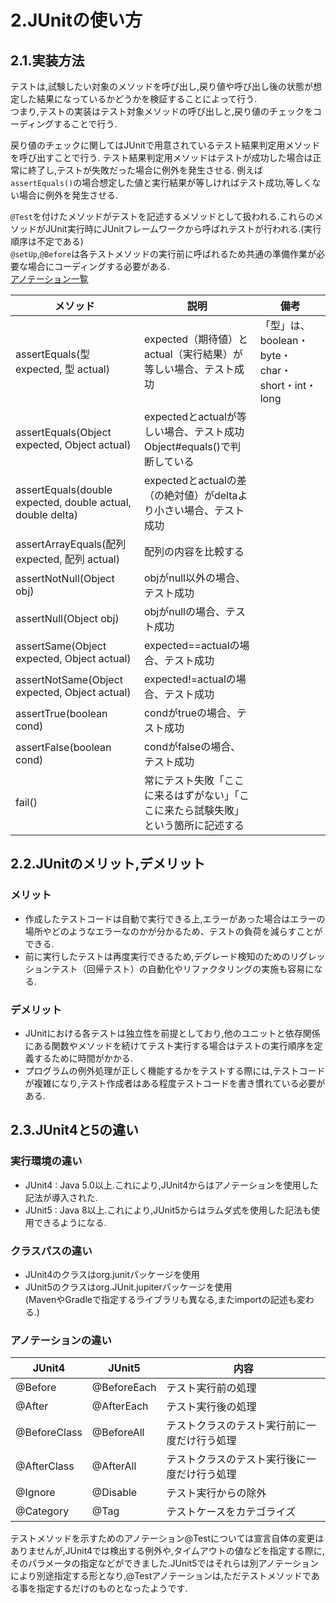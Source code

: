 # 2.JUnitの使い方  

## 2.1.実装方法
テストは,試験したい対象のメソッドを呼び出し,戻り値や呼び出し後の状態が想定した結果になっているかどうかを検証することによって行う.  
つまり,テストの実装はテスト対象メソッドの呼び出しと,戻り値のチェックをコーディングすることで行う.

戻り値のチェックに関してはJUnitで用意されているテスト結果判定用メソッドを呼び出すことで行う.
テスト結果判定用メソッドはテストが成功した場合は正常に終了し,テストが失敗だった場合に例外を発生させる.
例えば`assertEquals()`の場合想定した値と実行結果が等しければテスト成功,等しくない場合に例外を発生させる.  

`@Test`を付けたメソッドがテストを記述するメソッドとして扱われる.これらのメソッドがJUnit実行時にJUnitフレームワークから呼ばれテストが行われる.(実行順序は不定である)  
`@setUp`,`@Before`は各テストメソッドの実行前に呼ばれるため共通の準備作業が必要な場合にコーディングする必要がある.  
[アノテーション一覧](Annotation_List.md)

|メソッド|説明|備考|
|-------|----|---|
|assertEquals(型 expected, 型 actual)|expected（期待値）とactual（実行結果）が等しい場合、テスト成功|「型」は、boolean・byte・char・short・int・long|
|assertEquals(Object expected, Object actual)|expectedとactualが等しい場合、テスト成功	Object#equals()で判断している||
|assertEquals(double expected, double actual, double delta)|expectedとactualの差（の絶対値）がdeltaより小さい場合、テスト成功||
|assertArrayEquals(配列 expected, 配列 actual)|配列の内容を比較する||
|assertNotNull(Object obj)|	objがnull以外の場合、テスト成功||
|assertNull(Object obj)|objがnullの場合、テスト成功||
|assertSame(Object expected, Object actual)|expected==actualの場合、テスト成功||
|assertNotSame(Object expected, Object actual)|expected!=actualの場合、テスト成功||
|assertTrue(boolean cond)|	condがtrueの場合、テスト成功||
|assertFalse(boolean cond)|condがfalseの場合、テスト成功||
|fail()|常にテスト失敗「ここに来るはずがない」「ここに来たら試験失敗」という箇所に記述する||

## 2.2.JUnitのメリット,デメリット
### メリット
* 作成したテストコードは自動で実行できる上,エラーがあった場合はエラーの場所やどのようなエラーなのかが分かるため、テストの負荷を減らすことができる.
* 前に実行したテストは再度実行できるため,デグレード検知のためのリグレッションテスト（回帰テスト）の自動化やリファクタリングの実施も容易になる.
### デメリット
* JUnitにおける各テストは独立性を前提としており,他のユニットと依存関係にある関数やメソッドを続けてテスト実行する場合はテストの実行順序を定義するために時間がかかる.
* プログラムの例外処理が正しく機能するかをテストする際には,テストコードが複雑になり,テスト作成者はある程度テストコードを書き慣れている必要がある.
  
## 2.3.JUnit4と5の違い
### 実行環境の違い
* JUnit4 : Java 5.0以上.これにより,JUnit4からはアノテーションを使用した記法が導入された.
* JUnit5 : Java 8以上.これにより,JUnit5からはラムダ式を使用した記法も使用できるようになる.
### クラスパスの違い
* JUnit4のクラスはorg.junitパッケージを使用
* JUnit5のクラスはorg.JUnit.jupiterパッケージを使用  
(MavenやGradleで指定するライブラリも異なる,またimportの記述も変わる.)
### アノテーションの違い
|JUnit4|JUnit5|内容|
|------|------|----|
|@Before|@BeforeEach|テスト実行前の処理|
|@After|@AfterEach|テスト実行後の処理|
|@BeforeClass|@BeforeAll|テストクラスのテスト実行前に一度だけ行う処理|
|@AfterClass|@AfterAll|テストクラスのテスト実行後に一度だけ行う処理|
|@Ignore|@Disable|テスト実行からの除外|
|@Category|@Tag|テストケースをカテゴライズ|
  
テストメソッドを示すためのアノテーション@Testについては宣言自体の変更はありませんが,JUnit4では検出する例外や,タイムアウトの値などを指定する際に,そのパラメータの指定などができました.JUnit5ではそれらは別アノテーションにより別途指定する形となり,@Testアノテーションは,ただテストメソッドである事を指定するだけのものとなったようです.
